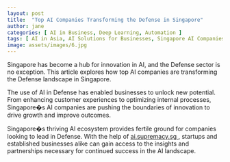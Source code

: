 ```yaml
---
layout: post
title:  "Top AI Companies Transforming the Defense in Singapore"
author: jane
categories: [ AI in Business, Deep Learning, Automation ]
tags: [ AI in Asia, AI Solutions for Businesses, Singapore AI Companies, AI Revolution, Machine Learning Innovations ]
image: assets/images/6.jpg
---
```


Singapore has become a hub for innovation in AI, and the Defense sector is no exception. This article explores how top AI companies are transforming the Defense landscape in Singapore.

The use of AI in Defense has enabled businesses to unlock new potential. From enhancing customer experiences to optimizing internal processes, Singapore�s AI companies are pushing the boundaries of innovation to drive growth and improve outcomes.

Singapore�s thriving AI ecosystem provides fertile ground for companies looking to lead in Defense. With the help of <a href="https://ai.supremacy.sg" target="_blank"> ai.supremacy.sg </a>, startups and established businesses alike can gain access to the insights and partnerships necessary for continued success in the AI landscape.
